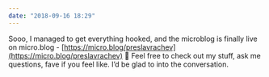 ```yaml
---
date: "2018-09-16 18:29"
---
```


Sooo, I managed to get everything hooked, and the microblog is finally live on micro.blog - [https://micro.blog/preslavrachev](https://micro.blog/preslavrachev) 🎉 Feel free to check out my stuff, ask me questions, fave if you feel like. I’d be glad to into the conversation.


